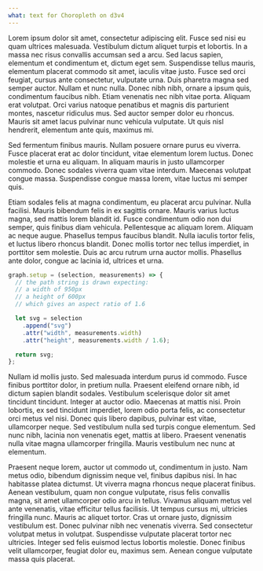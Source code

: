 ```yaml
---
what: text for Choropleth on d3v4
---
```


Lorem ipsum dolor sit amet, consectetur adipiscing elit. Fusce sed nisi eu quam
ultrices malesuada. Vestibulum dictum aliquet turpis et lobortis. In a massa nec
risus convallis accumsan sed a arcu. Sed lacus sapien, elementum et condimentum
et, dictum eget sem. Suspendisse tellus mauris, elementum placerat commodo sit
amet, iaculis vitae justo. Fusce sed orci feugiat, cursus ante consectetur,
vulputate urna. Duis pharetra magna sed semper auctor. Nullam et nunc nulla.
Donec nibh nibh, ornare a ipsum quis, condimentum faucibus nibh. Etiam venenatis
nec nibh vitae porta. Aliquam erat volutpat. Orci varius natoque penatibus et
magnis dis parturient montes, nascetur ridiculus mus. Sed auctor semper dolor eu
rhoncus. Mauris sit amet lacus pulvinar nunc vehicula vulputate. Ut quis nisl
hendrerit, elementum ante quis, maximus mi.

Sed fermentum finibus mauris. Nullam posuere ornare purus eu viverra. Fusce
placerat erat ac dolor tincidunt, vitae elementum lorem luctus. Donec molestie
et urna eu aliquam. In aliquam mauris in justo ullamcorper commodo. Donec
sodales viverra quam vitae interdum. Maecenas volutpat congue massa. Suspendisse
congue massa lorem, vitae luctus mi semper quis.

Etiam sodales felis at magna condimentum, eu placerat arcu pulvinar. Nulla
facilisi. Mauris bibendum felis in ex sagittis ornare. Mauris varius luctus
magna, sed mattis lorem blandit id. Fusce condimentum odio non dui semper, quis
finibus diam vehicula. Pellentesque ac aliquam lorem. Aliquam ac neque augue.
Phasellus tempus faucibus blandit. Nulla iaculis tortor felis, et luctus libero
rhoncus blandit. Donec mollis tortor nec tellus imperdiet, in porttitor sem
molestie. Duis ac arcu rutrum urna auctor mollis. Phasellus ante dolor, congue
ac lacinia id, ultrices et urna.

```javascript
graph.setup = (selection, measurements) => {
  // the path string is drawn expecting:
  // a width of 950px
  // a height of 600px
  // which gives an aspect ratio of 1.6

  let svg = selection
    .append("svg")
    .attr("width", measurements.width)
    .attr("height", measurements.width / 1.6);

  return svg;
};
```

Nullam id mollis justo. Sed malesuada interdum purus id commodo. Fusce finibus
porttitor dolor, in pretium nulla. Praesent eleifend ornare nibh, id dictum
sapien blandit sodales. Vestibulum scelerisque dolor sit amet tincidunt
tincidunt. Integer at auctor odio. Maecenas at mattis nisi. Proin lobortis, ex
sed tincidunt imperdiet, lorem odio porta felis, ac consectetur orci metus vel
nisi. Donec quis libero dapibus, pulvinar est vitae, ullamcorper neque. Sed
vestibulum nulla sed turpis congue elementum. Sed nunc nibh, lacinia non
venenatis eget, mattis at libero. Praesent venenatis nulla vitae magna
ullamcorper fringilla. Mauris vestibulum nec nunc at elementum.

Praesent neque lorem, auctor ut commodo ut, condimentum in justo. Nam metus
odio, bibendum dignissim neque vel, finibus dapibus nisi. In hac habitasse
platea dictumst. Ut viverra magna rhoncus neque placerat finibus. Aenean
vestibulum, quam non congue vulputate, risus felis convallis magna, sit amet
ullamcorper odio arcu in tellus. Vivamus aliquam metus vel ante venenatis, vitae
efficitur tellus facilisis. Ut tempus cursus mi, ultricies fringilla nunc.
Mauris ac aliquet tortor. Cras ut ornare justo, dignissim vestibulum est. Donec
pulvinar nibh nec venenatis viverra. Sed consectetur volutpat metus in volutpat.
Suspendisse vulputate placerat tortor nec ultricies. Integer sed felis euismod
lectus lobortis molestie. Donec finibus velit ullamcorper, feugiat dolor eu,
maximus sem. Aenean congue vulputate massa quis placerat.
